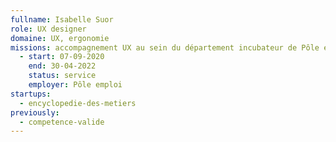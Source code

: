 ```yaml
---
fullname: Isabelle Suor
role: UX designer
domaine: UX, ergonomie
missions: accompagnement UX au sein du département incubateur de Pôle emploi.
  - start: 07-09-2020
    end: 30-04-2022
    status: service
    employer: Pôle emploi
startups:
  - encyclopedie-des-metiers
previously:
  - competence-valide
---
```

